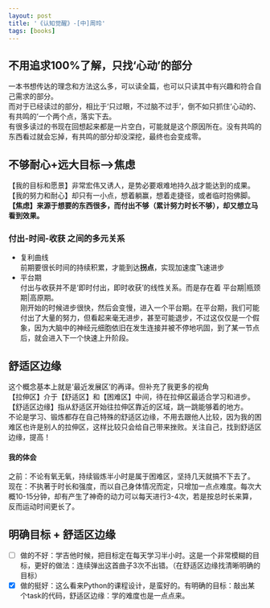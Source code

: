```yaml
---
layout: post
title: '《认知觉醒》-[中]周玲'
tags: [books]
---
```


## 不用追求100%了解，只找‘心动’的部分
一本书想传达的理念和方法这么多，可以读全篇，也可以只读其中有兴趣和符合自己需求的部分。\
而对于已经读过的部分，相比于‘只过眼，不过脑不过手’，倒不如只抓住‘心动的、有共鸣的’一个两个点，落实下去。\
有很多读过的书现在回想起来都是一片空白，可能就是这个原因所在。没有共鸣的东西看过就会忘掉，有共鸣的部分却没深挖，最终也会变成零。

## 不够耐心+远大目标-->焦虑
【我的目标和愿景】非常宏伟又诱人，是势必要艰难地持久战才能达到的成果。\
【我的努力和耐心】却只有一小点，想着躺赢，想着走捷径，或者临时抱佛脚。\
**【焦虑】来源于想要的东西很多，而付出不够（累计努力时长不够），却又想立马看到效果。**

### 付出-时间-收获 之间的多元关系
- 复利曲线\
  前期要很长时间的持续积累，才能到达**拐点**，实现加速度飞速进步
- 平台期\
  付出与收获并不是‘即时付出，即时收获’的线性关系。而是存在着 平台期|瓶颈期|高原期。\
  刚开始的时候进步很快，然后会变慢，进入一个平台期。在平台期，我们可能付出了大量的努力，但看起来毫无进步，甚至可能退步，不过这仅仅是一个假象，因为大脑中的神经元细胞依旧在发生连接并被不停地巩固，到了某一节点后，就会进入下一个快速上升阶段。
  
## 舒适区边缘
这个概念基本上就是‘最近发展区’的再译。但补充了我更多的视角\
【拉伸区】介于【舒适区】和【困难区】中间，待在拉伸区最适合学习和进步。\
【舒适区边缘】指从舒适区开始往拉伸区靠近的区域，跳一跳能够着的地方。\
不论是学习、锻炼都存在自己特殊的舒适区边缘，不用去跟他人比较，因为我的困难区也许是别人的拉伸区，这样比较只会给自己带来挫败。关注自己，找到舒适区边缘，提高！

#### 我的体会
之前：不论有氧无氧，持续锻炼半小时是属于困难区，坚持几天就搞不下去了。\
现在：不执著于时长和强度，而以自己身体情况而定，只增加一点点难度。每次大概10-15分钟，却有产生了神奇的动力可以每天进行3-4次，若是按总时长来算，反而运动时间更长了。

## 明确目标 + 舒适区边缘
- [ ] 做的不好：学吉他时候，把目标定在每天学习半小时。这是一个非常模糊的目标，更好的做法：连续弹出这首曲子3次不出错。（在舒适区边缘找清晰明确的目标）
- [x] 做的挺好：这么看来Python的课程设计，是蛮好的。有明确的目标：敲出某个task的代码，舒适区边缘：学的难度也是一点点来。
